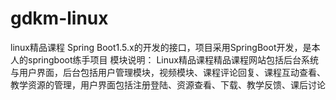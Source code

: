 # gdkm-linux
linux精品课程
Spring Boot1.5.x的开发的接口，项目采用SpringBoot开发，是本人的springboot练手项目
模块说明：
Linux精品课程精品课程网站包括后台系统与用户界面，后台包括用户管理模块，视频模块、课程评论回复、课程互动查看、教学资源的管理，用户界面包括注册登陆、资源查看、下载、教学反馈、课后讨论
